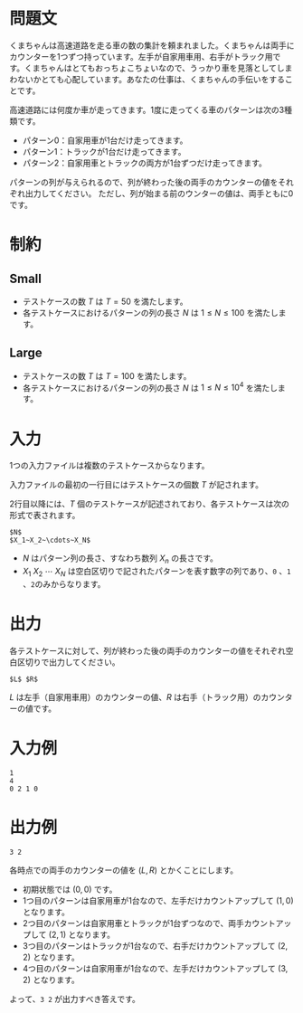 # 問題文


くまちゃんは高速道路を走る車の数の集計を頼まれました。くまちゃんは両手にカウンターを1つずつ持っています。左手が自家用車用、右手がトラック用です。くまちゃんはとてもおっちょこちょいなので、うっかり車を見落としてしまわないかとても心配しています。あなたの仕事は、くまちゃんの手伝いをすることです。

高速道路には何度か車が走ってきます。1度に走ってくる車のパターンは次の3種類です。


- パターン0：自家用車が1台だけ走ってきます。
- パターン1：トラックが1台だけ走ってきます。
- パターン2：自家用車とトラックの両方が1台ずつだけ走ってきます。



パターンの列が与えられるので、列が終わった後の両手のカウンターの値をそれぞれ出力してください。
ただし、列が始まる前のウンターの値は、両手ともに0です。

# 制約

## Small
- テストケースの数 $T$ は $T = 50$ を満たします。
- 各テストケースにおけるパターンの列の長さ $N$ は $1 \leq N \leq 100$ を満たします。

## Large
- テストケースの数 $T$ は $T = 100$ を満たします。
- 各テストケースにおけるパターンの列の長さ $N$ は $1 \leq N \leq 10^4$ を満たします。


# 入力

1つの入力ファイルは複数のテストケースからなります。

入力ファイルの最初の一行目にはテストケースの個数 $T$ が記されます。

2行目以降には、$T$ 個のテストケースが記述されており、各テストケースは次の形式で表されます。

```
$N$
$X_1~X_2~\cdots~X_N$
```

- $N$ はパターン列の長さ、すなわち数列 $X_n$ の長さです。
- $X_1~X_2~\cdots~X_N$ は空白区切りで記されたパターンを表す数字の列であり、`0` 、`1` 、`2`のみからなります。



# 出力

各テストケースに対して、列が終わった後の両手のカウンターの値をそれぞれ空白区切りで出力してください。


```
$L$ $R$

```

$L$ は左手（自家用車用）のカウンターの値、$R$ は右手（トラック用）のカウンターの値です。


# 入力例


```
1
4
0 2 1 0
```

# 出力例


```
3 2
```

各時点での両手のカウンターの値を $(L, R)$ とかくことにします。

- 初期状態では $(0, 0)$ です。
- 1つ目のパターンは自家用車が1台なので、左手だけカウントアップして $(1, 0)$ となります。
- 2つ目のパターンは自家用車とトラックが1台ずつなので、両手カウントアップして $(2, 1)$ となります。
- 3つ目のパターンはトラックが1台なので、右手だけカウントアップして $(2, 2)$ となります。
- 4つ目のパターンは自家用車が1台なので、左手だけカウントアップして $(3, 2)$ となります。

よって、`3 2`  が出力すべき答えです。
